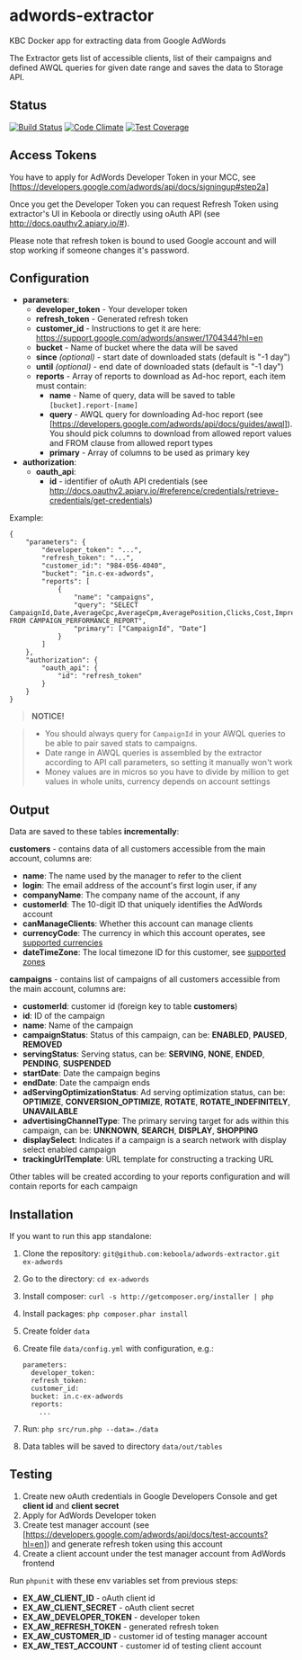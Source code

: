 # adwords-extractor
KBC Docker app for extracting data from Google AdWords

The Extractor gets list of accessible clients, list of their campaigns and defined AWQL queries for given date range and saves the data to Storage API.

## Status

[![Build Status](https://travis-ci.org/keboola/adwords-extractor.svg)](https://travis-ci.org/keboola/adwords-extractor) [![Code Climate](https://codeclimate.com/github/keboola/adwords-extractor/badges/gpa.svg)](https://codeclimate.com/github/keboola/adwords-extractor) [![Test Coverage](https://codeclimate.com/github/keboola/adwords-extractor/badges/coverage.svg)](https://codeclimate.com/github/keboola/adwords-extractor/coverage)

## Access Tokens
You have to apply for AdWords Developer Token in your MCC, see [https://developers.google.com/adwords/api/docs/signingup#step2a]

Once you get the Developer Token you can request Refresh Token using extractor's UI in Keboola or directly using oAuth API
(see http://docs.oauthv2.apiary.io/#).

Please note that refresh token is bound to used Google account and will stop working if someone changes it's password.

## Configuration

- **parameters**:
    - **developer_token** - Your developer token
    - **refresh_token** - Generated refresh token
    - **customer_id** - Instructions to get it are here: https://support.google.com/adwords/answer/1704344?hl=en
    - **bucket** - Name of bucket where the data will be saved
    - **since** *(optional)* - start date of downloaded stats (default is "-1 day")
    - **until** *(optional)* - end date of downloaded stats (default is "-1 day")
    - **reports** - Array of reports to download as Ad-hoc report, each item must contain:
        - **name** - Name of query, data will be saved to table `[bucket].report-[name]`
        - **query** - AWQL query for downloading Ad-hoc report (see [https://developers.google.com/adwords/api/docs/guides/awql]). You should pick columns to download from allowed report values and FROM clause from allowed report types
        - **primary** - Array of columns to be used as primary key
- **authorization**:
    - **oauth_api**:
        - **id** - identifier of oAuth API credentials (see http://docs.oauthv2.apiary.io/#reference/credentials/retrieve-credentials/get-credentials)

Example:
```
{
    "parameters": {
        "developer_token": "...",
        "refresh_token": "...",
        "customer_id:": "984-056-4040",
        "bucket": "in.c-ex-adwords",
        "reports": [
            {
                "name": "campaigns",
                "query": "SELECT CampaignId,Date,AverageCpc,AverageCpm,AveragePosition,Clicks,Cost,Impressions,AdNetworkType1 FROM CAMPAIGN_PERFORMANCE_REPORT",
                "primary": ["CampaignId", "Date"]
            }
        ]
    },
    "authorization": {
        "oauth_api": {
            "id": "refresh_token"
        }
    }
}
```


> **NOTICE!**

> - You should always query for `CampaignId` in your AWQL queries to be able to pair saved stats to campaigns.
> - Date range in AWQL queries is assembled by the extractor according to API call parameters, so setting it manually
won't work
> - Money values are in micros so you have to divide by million to get values in whole units, currency depends on account settings


## Output

Data are saved to these tables **incrementally**:

**customers** - contains data of all customers accessible from the main account, columns are:

- **name**: The name used by the manager to refer to the client
- **login**: The email address of the account's first login user, if any
- **companyName**: The company name of the account, if any
- **customerId**: The 10-digit ID that uniquely identifies the AdWords account
- **canManageClients**: Whether this account can manage clients
- **currencyCode**: The currency in which this account operates, see [supported currencies](https://developers.google.com/adwords/api/docs/appendix/currencycodes)
- **dateTimeZone**: The local timezone ID for this customer, see [supported zones](https://developers.google.com/adwords/api/docs/appendix/timezones)


**campaigns** - contains list of campaigns of all customers accessible from the main account, columns are:

- **customerId**: customer id (foreign key to table **customers**)
- **id**: ID of the campaign
- **name**: Name of the campaign
- **campaignStatus**: Status of this campaign, can be: **ENABLED**, **PAUSED**, **REMOVED**
- **servingStatus**: Serving status, can be: **SERVING**, **NONE**, **ENDED**, **PENDING**, **SUSPENDED**
- **startDate**: Date the campaign begins
- **endDate**: Date the campaign ends
- **adServingOptimizationStatus**: Ad serving optimization status, can be: **OPTIMIZE**, **CONVERSION_OPTIMIZE**, **ROTATE**, **ROTATE_INDEFINITELY**, **UNAVAILABLE**
- **advertisingChannelType**: The primary serving target for ads within this campaign, can be: **UNKNOWN**, **SEARCH**, **DISPLAY**, **SHOPPING**
- **displaySelect**: Indicates if a campaign is a search network with display select enabled campaign
- **trackingUrlTemplate**: URL template for constructing a tracking URL


Other tables will be created according to your reports configuration and will contain reports for each campaign



## Installation

If you want to run this app standalone:

1. Clone the repository: `git@github.com:keboola/adwords-extractor.git ex-adwords`
2. Go to the directory: `cd ex-adwords`
3. Install composer: `curl -s http://getcomposer.org/installer | php`
4. Install packages: `php composer.phar install`
5. Create folder `data`
6. Create file `data/config.yml` with configuration, e.g.:

    ```
    parameters:
      developer_token:
      refresh_token:
      customer_id:
      bucket: in.c-ex-adwords
      reports:
        ...
    ```
7. Run: `php src/run.php --data=./data`
8. Data tables will be saved to directory `data/out/tables`


## Testing

1. Create new oAuth credentials in Google Developers Console and get **client id** and **client secret**
2. Apply for AdWords Developer token
3. Create test manager account (see [https://developers.google.com/adwords/api/docs/test-accounts?hl=en]) and generate refresh token using this account
4. Create a client account under the test manager account from AdWords frontend

Run `phpunit` with these env variables set from previous steps:

- **EX_AW_CLIENT_ID** - oAuth client id
- **EX_AW_CLIENT_SECRET** - oAuth client secret
- **EX_AW_DEVELOPER_TOKEN** - developer token
- **EX_AW_REFRESH_TOKEN** - generated refresh token
- **EX_AW_CUSTOMER_ID** - customer id of testing manager account
- **EX_AW_TEST_ACCOUNT** - customer id of testing client account
